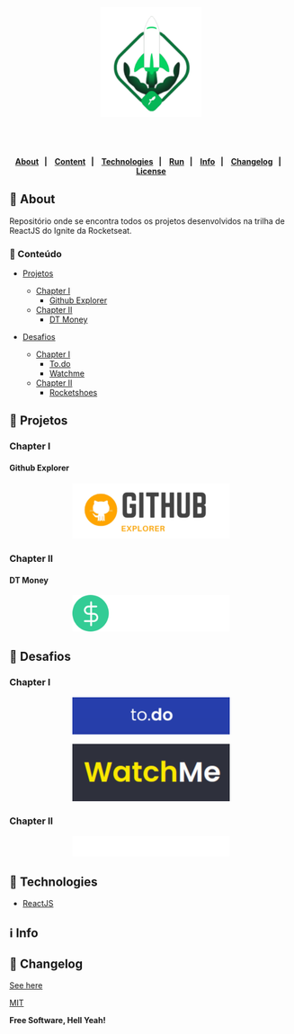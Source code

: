 <p align="center">
   <img src="assets/logo.svg" alt="Ignite" width="180"/>
</p>
<h4 align="center">
    <br><br>
    <p align="center">
      <a href="#-about">About</a>&nbsp;&nbsp;&nbsp;|&nbsp;&nbsp;&nbsp;
      <a href="###-Conteúdo">Content</a>&nbsp;&nbsp;&nbsp;|&nbsp;&nbsp;&nbsp;
      <a href="#-technologies">Technologies</a>&nbsp;&nbsp;&nbsp;|&nbsp;&nbsp;&nbsp;
      <a href="#-how-to-run-the-project">Run</a>&nbsp;&nbsp;&nbsp;|&nbsp;&nbsp;&nbsp;
      <a href="#-info">Info</a>&nbsp;&nbsp;&nbsp;|&nbsp;&nbsp;&nbsp;
      <a href="#-changelog">Changelog</a>&nbsp;&nbsp;&nbsp;|&nbsp;&nbsp;&nbsp;
      <a href="#-license">License</a>
  </p>
</h4>

## 🔖 About

Repositório onde se encontra todos os projetos desenvolvidos na trilha de ReactJS do Ignite da Rocketseat.

### 📌 Conteúdo
- [Projetos](#-projetos)
  - [Chapter I](#chapter-i)
    - [Github Explorer](#github-explorer)
  - [Chapter II](#chapter-ii)
    - [DT Money](#dt-money)
    

- [Desafios](#-desafios)
  - [Chapter I](#chapter-i-1)
    - [To.do](#ignite-reactjs-desafio-03)
    - [Watchme](#ignite-reactjs-desafio-03)
  - [Chapter II](#chapter-ii-1)
    - [Rocketshoes](#ignite-reactjs-desafio-03)

## 🚀 Projetos
### Chapter I
#### Github Explorer

<p align="center">
  <a href="https://github.com/rafinhaa/ignite-reactjs/tree/main/01-github-explorer">
     <img src="docs/images/logos/github-explorer.svg" alt="Github Explorer" width="280"/>
   </a>
</p>

### Chapter II
#### DT Money

<p align="center">
  <a href="https://github.com/rafinhaa/ignite-reactjs/tree/main/01-github-explorer">
     <img src="docs/images/logos/dt-money.svg" alt="dt money" width="280"/>
   </a>
</p>

## 🚀 Desafios
### Chapter I
<p align="center">
  <a href="https://github.com/rafinhaa/ignite-reactjs-desafio-01">
     <img src="docs/images/logos/desafio-to.do.svg" alt="to.do" width="280"/>
   </a>
</p>
<p align="center">
  <a href="https://github.com/rafinhaa/ignite-reactjs-desafio-02">
     <img src="docs/images/logos/desafio-watchme.svg" alt="WatchMe" width="280"/>
   </a>
</p>

### Chapter II
<p align="center">
  <a href="https://github.com/rafinhaa/ignite-reactjs-desafio-03">
     <img src="docs/images/logos/desafio-rocketshoes.svg" alt="rocketshoes" width="280"/>
   </a>
</p>

## 🚀 Technologies

- [ReactJS](https://pt-br.reactjs.org/)

## ℹ️ Info

## 📄 Changelog

[See here](docs/changelog.md)

[MIT](LICENSE)

**Free Software, Hell Yeah!**

